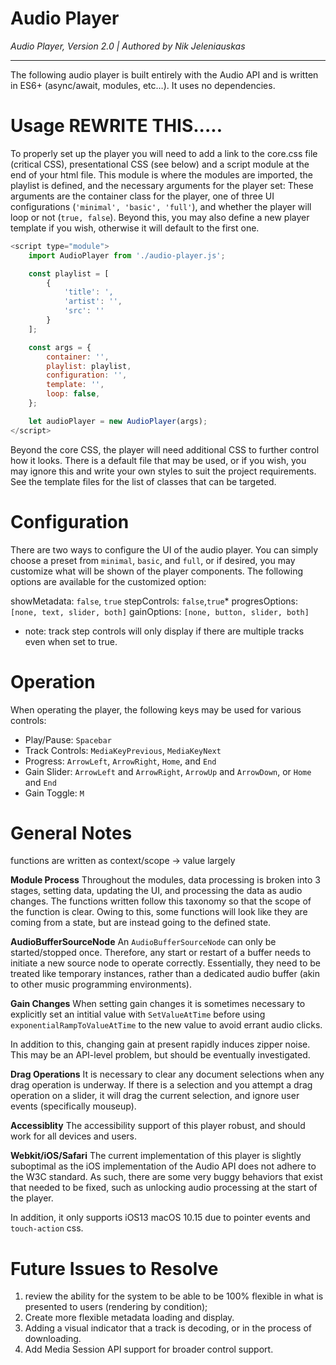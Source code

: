 # Audio Player
*Audio Player, Version 2.0 | Authored by Nik Jeleniauskas*

-----
The following audio player is built entirely with the Audio API and is written in ES6+ (async/await, modules, etc…). It uses no dependencies.



# Usage REWRITE THIS.....
To properly set up the player you will need to add a link to the core.css file (critical CSS), presentational CSS (see below) and a script module at the end of your html file. This module is where the modules are imported, the playlist is defined, and the necessary arguments for the player set: These arguments are the container class for the player, one of three UI configurations (`'minimal', 'basic', 'full'`), and whether the player will loop or not (`true, false`). Beyond this, you may also define a new player template if you wish, otherwise it will default to the first one.



```javascript
<script type="module">
	import AudioPlayer from './audio-player.js';

	const playlist = [
		{
			'title': ',
			'artist': '',
			'src': ''
		}
	];

	const args = {
		container: '',
		playlist: playlist,
		configuration: '',
		template: '',
		loop: false,
	};

	let audioPlayer = new AudioPlayer(args);
</script>
```



Beyond the core CSS, the player will need additional CSS to further control how it looks. There is a default file that may be used, or if you wish, you may ignore this and write your own styles to suit the project requirements. See the template files for the list of classes that can be targeted.



# Configuration
There are two ways to configure the UI of the audio player. You can simply choose a preset from `minimal`, `basic`, and `full`, or if desired, you may customize what will be shown of the player components. The following options are available for the customized option:

showMetadata: `false`, `true`
stepControls: `false`,`true`*
progresOptions: `[none, text, slider, both]`
gainOptions: `[none, button, slider, both]`

* note: track step controls will only display if there are multiple tracks even when set to true.



# Operation
When operating the player, the following keys may be used for various controls:
- Play/Pause: `Spacebar`
- Track Controls: `MediaKeyPrevious`, `MediaKeyNext`
- Progress: `ArrowLeft`, `ArrowRight`, `Home`, and `End`
- Gain Slider: `ArrowLeft` and `ArrowRight`, `ArrowUp` and `ArrowDown`, or `Home` and `End`
- Gain Toggle: `M`



# General Notes

functions are written as context/scope → value largely


**Module Process**
Throughout the modules, data processing is broken into 3 stages, setting data, updating the UI, and processing the data as audio changes. The functions written follow this taxonomy so that the scope of the function is clear. Owing to this, some functions will look like they are coming from a state, but are instead going to the defined state.



**AudioBufferSourceNode**
An `AudioBufferSourceNode` can only be started/stopped once. Therefore, any start or restart of a buffer needs to initiate a new source node to operate correctly. Essentially, they need to be treated like temporary instances, rather than a dedicated audio buffer (akin to other music programming environments).



**Gain Changes**
When setting gain changes it is sometimes necessary to explicitly set an intitial value with `SetValueAtTime` before using `exponentialRampToValueAtTime` to the new value to avoid errant audio clicks.

In addition to this, changing gain at present rapidly induces zipper noise. This may be an API-level problem, but should be eventually investigated.



**Drag Operations**
It is necessary to clear any document selections when any drag operation is underway. If there is a selection and you attempt a drag operation on a slider, it will drag the current selection, and ignore user events (specifically mouseup).



**Accessiblity**
The accessibility support of this player robust, and should work for all devices and users.



**Webkit/iOS/Safari**
The current implementation of this player is slightly suboptimal as the iOS implementation of the Audio API does not adhere to the W3C standard. As such, there are some very buggy behaviors that exist that needed to be fixed, such as unlocking audio processing at the start of the player.

In addition, it only supports iOS13 macOS 10.15 due to pointer events and `touch-action` css.



# Future Issues to Resolve
1. review the ability for the system to be able to be 100% flexible in what is presented to users (rendering by condition);
2. Create more flexible metadata loading and display.
3. Adding a visual indicator that a track is decoding, or in the process of downloading.
4. Add Media Session API support for broader control support.